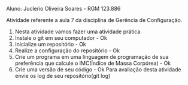 Aluno: Juclerio Oliveira Soares - RGM 123.886

Atividade referente a aula 7 da disciplina de Gerência de Configuração.

1.	Nesta atividade vamos fazer uma atividade prática. 
1.	Instale o git em seu computador - Ok
2.	Inicialize um repositório - Ok
3.	Realize a configuração do repositório - Ok
4.	Crie um programa em uma linguagem de programação de sua preferência que calcule o IMC(Índice de Massa Corpórea) - Ok
5.	Crie uma versão de seu código - Ok
Para avaliação desta atividade envie os log de seu repositório(git log)
